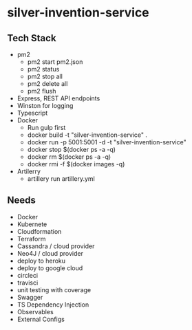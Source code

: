 # silver-invention-service

## Tech Stack
- pm2
  - pm2 start pm2.json
  - pm2 status
  - pm2 stop all
  - pm2 delete all
  - pm2 flush
- Express, REST API endpoints
- Winston for logging
- Typescript
- Docker
  - Run gulp first
  - docker build -t "silver-invention-service" .
  - docker run -p 5001:5001 -d -t "silver-invention-service"
  - docker stop $(docker ps -a -q)
  - docker rm $(docker ps -a -q)
  - docker rmi -f $(docker images -q)
- Artilerry
  - artillery run artillery.yml

## Needs

- Docker
- Kubernete
- Cloudformation
- Terraform
- Cassandra / cloud provider
- Neo4J / cloud provider
- deploy to heroku
- deploy to google cloud
- circleci
- travisci
- unit testing with coverage
- Swagger
- TS Dependency Injection
- Observables
- External Configs